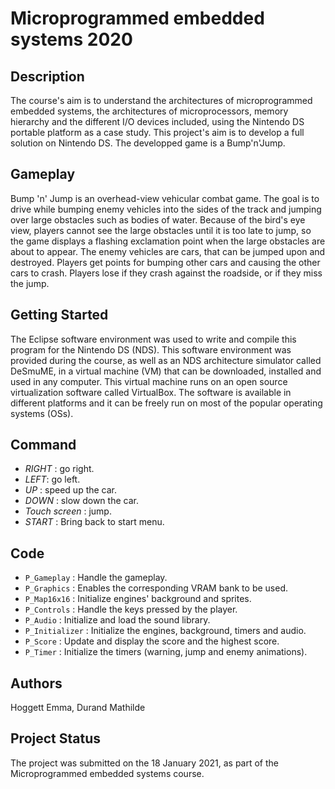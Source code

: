 # Microprogrammed embedded systems 2020

## Description

The course's aim is to understand the architectures of microprogrammed embedded systems, the architectures of microprocessors, memory hierarchy and the different I/O devices included, using the Nintendo DS portable platform as a case study.
This project's aim is to develop a full solution on Nintendo DS.
The developped game is a Bump'n'Jump.


## Gameplay
Bump 'n' Jump is an overhead-view vehicular combat game. The goal is to drive while bumping enemy vehicles into the sides of the track and jumping over large obstacles such as bodies of water.
Because of the bird's eye view, players cannot see the large obstacles until it is too late to jump, so the game displays a flashing exclamation point when the large obstacles are about to appear.
The enemy vehicles are cars, that can be jumped upon and destroyed. Players get points for bumping other cars and causing the other cars to crash. 
Players lose if they crash against the roadside, or if they miss the jump.

## Getting Started
The Eclipse software environment was used to write and compile this program for the Nintendo DS (NDS). This software environment was provided during the course, as well as an NDS architecture simulator called DeSmuME, in a virtual machine (VM) that can be downloaded, installed and used in any computer.
This virtual machine runs on an open source virtualization software called VirtualBox. The software is available in different platforms and it can be freely run on most of the popular operating systems (OSs).

## Command
* _RIGHT_ : go right.
* _LEFT_: go left.
* _UP_ : speed up the car.
* _DOWN_ : slow down the car.
* _Touch screen_ : jump.
* _START_ : Bring back to start menu.

## Code
* ``` P_Gameplay ``` : Handle the gameplay.
* ```P_Graphics``` : Enables the corresponding VRAM bank to be used.
* ```P_Map16x16``` : Initialize engines' background and sprites.
* ```P_Controls``` : Handle the keys pressed by the player.
* ```P_Audio``` : Initialize and load the sound library.
* ```P_Initializer``` : Initialize the engines, background, timers and audio.
* ```P_Score``` : Update and display the score and the highest score.
* ```P_Timer``` : Initialize the timers (warning, jump and enemy animations).


## Authors
Hoggett Emma,
Durand Mathilde

## Project Status
The project was submitted on the 18 January 2021, as part of the Microprogrammed embedded systems course.
